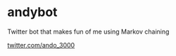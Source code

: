 andybot
=======

Twitter bot that makes fun of me using Markov chaining

<a href="https://twitter.com/ando_3000">twitter.com/ando_3000</a>
